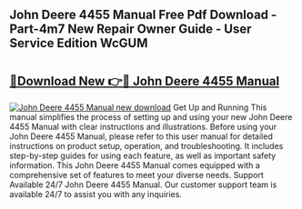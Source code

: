 ## John Deere 4455 Manual Free Pdf Download - Part-4m7 New Repair Owner Guide - User Service Edition WcGUM

# <h2><a href="http://bc96034.oget.top/?id=John+Deere+4455+Manual">🔗Download New 👉🔴 John Deere 4455 Manual</a></h2>

[![John Deere 4455 Manual new download](https://i.imgur.com/5g1atiW.png)](http://bc96034.oget.top/?id=John+Deere+4455+Manual)
Get Up and Running This manual simplifies the process of setting up and using your new John Deere 4455 Manual with clear instructions and illustrations. Before using your John Deere 4455 Manual, please refer to this user manual for detailed instructions on product setup, operation, and troubleshooting. It includes step-by-step guides for using each feature, as well as important safety information. This John Deere 4455 Manual comes equipped with a comprehensive set of features to meet your diverse needs. Support Available 24/7 John Deere 4455 Manual. Our customer support team is available 24/7 to assist you with any inquiries.
